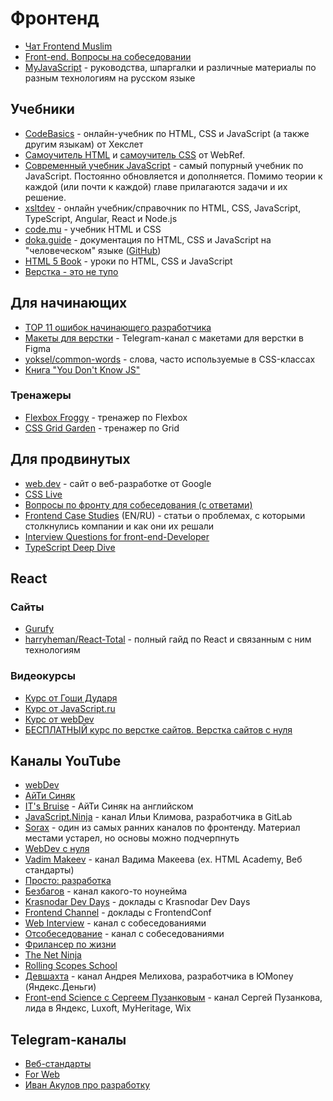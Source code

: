 # Фронтенд

- [Чат Frontend Muslim](https://t.me/frontendmuslim)
- [Front-end. Вопросы на собеседовании](https://www.youtube.com/playlist?app=desktop&list=PLNkWIWHIRwMFSLI9wBuHxuGI5lAZ7QNUg)
- [MyJavaScript](https://my-js.org) - руководства, шпаргалки и различные материалы по разным технологиям на русском языкe

## Учебники

- [CodeBasics](https://ru.code-basics.com) - онлайн-учебник по HTML, CSS и JavaScript (а также другим языкам) от Хекслет
- [Самоучитель HTML](https://webref.ru/course/html-tutorial) и [самоучитель CSS](https://webref.ru/course/css-tutorial) от WebRef.
- [Современный учебник JavaScript](https://learn.javascript.ru/) - самый попурный учебник по JavaScript. Постоянно обновляется и дополняется. Помимо теории к каждой (или почти к каждой) главе прилагаются задачи и их решение.
- [xsltdev](https://xsltdev.ru) - онлайн учебник/справочник по HTML, CSS, JavaScript, TypeScript, Angular, React и Node.js
- [code.mu](http://code.mu/ru/markup/book/prime) - учебник HTML и CSS
- [doka.guide](https://doka.guide) - документация по HTML, CSS и JavaScript на "человеческом" языке ([GitHub](https://github.com/doka-guide/content))
- [HTML 5 Book](https://html5book.ru) - уроки по HTML, CSS и JavaScript
- [Верстка - это не тупо](http://webmasters.teamdev.com)

## Для начинающих

- [TOP 11 ошибок начинающего разработчика](https://www.youtube.com/watch?v=e7Dhr6RGJrM)
- [Макеты для верстки](https://t.me/figma2html) - Telegram-канал с макетами для верстки в Figma
- [yoksel/common-words](https://github.com/yoksel/common-words) - слова, часто используемые в CSS-классах
- [Книга "You Don't Know JS"](https://github.com/azat-io/you-dont-know-js-ru)

### Тренажеры

- [Flexbox Froggy](https://flexboxfroggy.com) - тренажер по Flexbox
- [CSS Grid Garden](https://cssgridgarden.com) - тренажер по Grid

## Для продвинутых

- [web.dev](https://web.dev) - сайт о веб-разработке от Google
- [CSS Live](https://css-live.ru)
- [Вопросы по фронту для собеседования (с ответами)](https://github.com/FedorovAlexander/Front-end-Job-Interview-Questions)
- [Frontend Case Studies](https://github.com/andrew--r/frontend-case-studies) (EN/RU) - статьи о проблемах, с которыми столкнулись компании и как они их решали 
- [Interview Questions for front-end-Developer](http://www.thatjsdude.com/interview/)
- [TypeScript Deep Dive](https://basarat.gitbook.io/typescript)

## React

### Сайты

- [Gurufy](https://gurufy.dev)
- [harryheman/React-Total](https://github.com/harryheman/React-Total) - полный гайд по React и связанным с ним технологиям

### Видеокурсы

- [Курс от Гоши Дударя](https://www.youtube.com/playlist?list=PL0lO_mIqDDFWhkCEMnLsBP51K7o78dbAJ)
- [Курс от JavaScript.ru](https://www.youtube.com/playlist?list=PLDyvV36pndZEz2unvD0a2Spv7RehBrpDO)
- [Курс от webDev](https://www.youtube.com/playlist?list=PLNkWIWHIRwMHC8qUfTzfxPuGrz4o9tmeE)
- [БЕСПЛАТНЫЙ курс по верстке сайтов. Верстка сайтов с нуля](https://www.youtube.com/playlist?list=PLM6XATa8CAG4F9nAIYNS5oAiPotxwLFIr)

## Каналы YouTube

- [webDev](https://www.youtube.com/c/YauhenKavalchuk)
- [АйТи Синяк](https://www.youtube.com/channel/UClgj-KWiNaOo9H1rz1ISO6Q)
- [IT's Bruise](https://www.youtube.com/channel/UCxmwNWXYWiNMXWy3VRmfEkw) - АйТи Синяк на английском
- [JavaScript.Ninja](https://www.youtube.com/c/JavascriptNinja) - канал Ильи Климова, разработчика в GitLab
- [Sorax](https://www.youtube.com/c/artsorax) - один из самых ранних каналов по фронтенду. Материал местами устарел, но основы можно подчерпнуть
- [WebDev с нуля](https://www.youtube.com/c/itgid)
- [Vadim Makeev](https://www.youtube.com/c/pepelsbey) - канал Вадима Макеева (ex. HTML Academy, Веб стандарты)
- [Просто: разработка](https://www.youtube.com/c/%D0%9F%D1%80%D0%BE%D1%81%D1%82%D0%BE%D1%80%D0%B0%D0%B7%D1%80%D0%B0%D0%B1%D0%BE%D1%82%D0%BA%D0%B0)
- [Безбагов](https://www.youtube.com/c/%D0%91%D0%B5%D0%B7%D0%B1%D0%B0%D0%B3%D0%BE%D0%B2) - канал какого-то ноунейма
- [Krasnodar Dev Days](https://www.youtube.com/c/krddevdays) - доклады с Krasnodar Dev Days
- [Frontend Channel](https://www.youtube.com/c/FrontendChannel) - доклады с FrontendConf
- [Web Interview](https://www.youtube.com/c/WebInterview) - канал с собеседованиями
- [Отсобеседование](https://www.youtube.com/channel/UChpkp-Gr6_TEefYvKbV74bw) - канал с собеседованиями
- [Фрилансер по жизни](https://www.youtube.com/c/FreelancerLifeStyle)
- [The Net Ninja](https://www.youtube.com/c/TheNetNinja)
- [Rolling Scopes School](https://www.youtube.com/c/RollingScopesSchool)
- [Девшахта](https://www.youtube.com/c/devschacht) - канал Андрея Мелихова, разработчика в ЮMoney (Яндекс.Деньги)
- [Front-end Science c Сергеем Пузанковым](https://www.youtube.com/channel/UCmI5YBB9KJ0xLtFtgBX8rfw) - канал Сергей Пузанкова, лида в Яндекс, Luxoft, MyHeritage, Wix

## Telegram-каналы

- [Веб-стандарты](https://t.me/webstandards_ru)
- [For Web](https://t.me/forwebdev)
- [Иван Акулов про разработку](https://t.me/iamakulov_channel)
